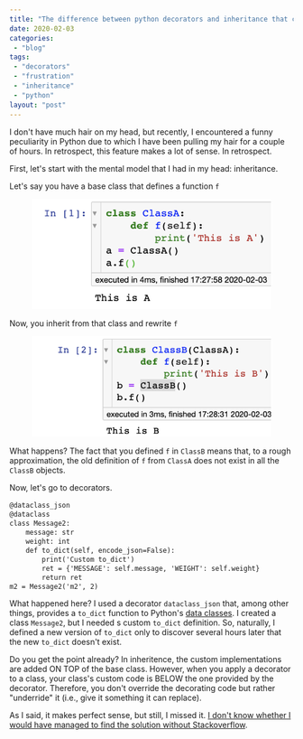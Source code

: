 ```yaml
---
title: "The difference between python decorators and inheritance that cost me three hours of hair-pulling"
date: 2020-02-03
categories: 
 - "blog"
tags: 
 - "decorators"
 - "frustration"
 - "inheritance"
 - "python"
layout: "post"
---
```


<!-- wp:paragraph -->
I don't have much hair on my head, but recently, I encountered a funny peculiarity in Python due to which I have been pulling my hair for a couple of hours. In retrospect, this feature makes a lot of sense. In retrospect.


<!-- /wp:paragraph -->

<!-- wp:paragraph -->
First, let's start with the mental model that I had in my head: inheritance.


<!-- /wp:paragraph -->

<!-- wp:paragraph -->
Let's say you have a base class that defines a function `f`


<!-- /wp:paragraph -->

<!-- wp:image {"id":2952,"sizeSlug":"large"} -->
<figure class="wp-block-image size-large"><img src="/assets/img/2020/02/image.png" alt="" class="wp-image-2952"></figure>
<!-- /wp:image -->

<!-- wp:paragraph -->
Now, you inherit from that class and rewrite `f`


<!-- /wp:paragraph -->

<!-- wp:image {"id":2953,"sizeSlug":"large"} -->
<figure class="wp-block-image size-large"><img src="/assets/img/2020/02/image-1.png" alt="" class="wp-image-2953"></figure>
<!-- /wp:image -->

<!-- wp:paragraph -->
What happens? The fact that you defined `f` in `ClassB` means that, to a rough approximation, the old definition of `f` from `ClassA` does not exist in all the `ClassB` objects.


<!-- /wp:paragraph -->

<!-- wp:paragraph -->
Now, let's go to decorators.


<!-- /wp:paragraph -->

<!-- wp:syntaxhighlighter/code {"language":"python"} -->
    @dataclass_json
    @dataclass
    class Message2:
        message: str
        weight: int
        def to_dict(self, encode_json=False):
            print('Custom to_dict')
            ret = {'MESSAGE': self.message, 'WEIGHT': self.weight}
            return ret
    m2 = Message2('m2', 2)

<!-- /wp:syntaxhighlighter/code -->

<!-- wp:paragraph -->
What happened here? I used a decorator `dataclass_json` that, among other things, provides a `to_dict` function to Python's [data classes](https://docs.python.org/3/library/dataclasses.html). I created a class `Message2`, but I needed s custom `to_dict` definition. So, naturally, I defined a new version of `to_dict` only to discover several hours later that the new `to_dict` doesn't exist.


<!-- /wp:paragraph -->

<!-- wp:paragraph -->
Do you get the point already? In inheritence, the custom implementations are added ON TOP of the base class. However, when you apply a decorator to a class, your class's custom code is BELOW the one provided by the decorator. Therefore, you don't override the decorating code but rather "underride" it (i.e., give it something it can replace).


<!-- /wp:paragraph -->

<!-- wp:paragraph -->
As I said, it makes perfect sense, but still, I missed it. [I don't know whether I would have managed to find the solution without Stackoverflow](https://stackoverflow.com/questions/59882545/why-cant-i-override-to-dict-method-of-a-dataclass-object-that-uses-datacla/59884043#59884043).


<!-- /wp:paragraph -->
